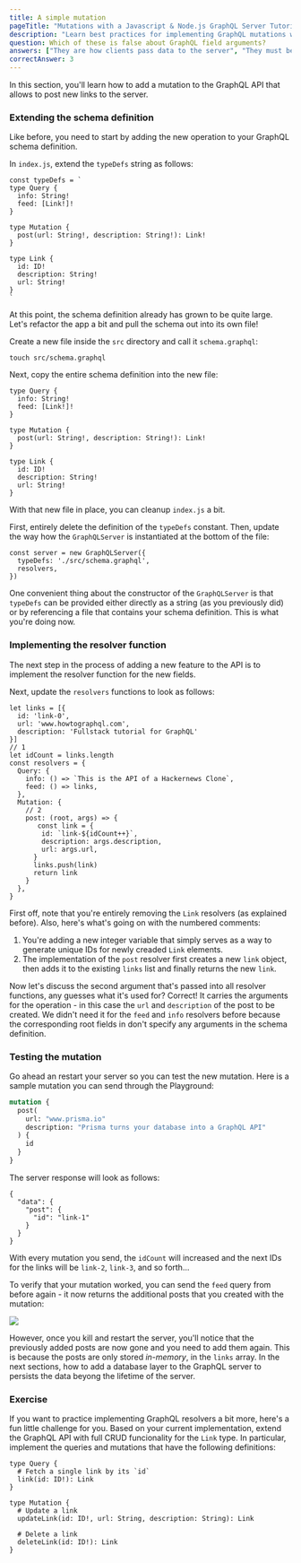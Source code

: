 ```yaml
---
title: A simple mutation
pageTitle: "Mutations with a Javascript & Node.js GraphQL Server Tutorial"
description: "Learn best practices for implementing GraphQL mutations with graphql-js, Javascript, Node.js & Express. Test your implementation in a GraphiQL Playground."
question: Which of these is false about GraphQL field arguments?
answers: ["They are how clients pass data to the server", "They must be included in the field schema definition", "They can be accessed inside resolvers", "Only mutation fields can have them"]
correctAnswer: 3
---
```


In this section, you'll learn how to add a mutation to the GraphQL API that allows to post new links to the server.

### Extending the schema definition

Like before, you need to start by adding the new operation to your GraphQL schema definition.

<Instruction>

In `index.js`, extend the `typeDefs` string as follows:

```js{4,7-11}(path="../hackernews-node/src/index.js")
const typeDefs = `
type Query {
  info: String!
  feed: [Link!]!
}

type Mutation {
  post(url: String!, description: String!): Link!
}

type Link {
  id: ID!
  description: String!
  url: String!
}
`
```

</Instruction>

At this point, the schema definition already has grown to be quite large. Let's refactor the app a bit and pull the schema out into its own file!

<Instruction>

Create a new file inside the `src` directory and call it `schema.graphql`:

```bash(path="../hackernews-node/src)
touch src/schema.graphql
```

</Instruction>

<Instruction>

Next, copy the entire schema definition into the new file:

```graphql(path="../hackernews-node/src/schema.graphql)
type Query {
  info: String!
  feed: [Link!]!
}

type Mutation {
  post(url: String!, description: String!): Link!
}

type Link {
  id: ID!
  description: String!
  url: String!
}
```

</Instruction>

With that new file in place, you can cleanup `index.js` a bit.

<Instruction>

First, entirely delete the definition of the `typeDefs` constant. Then, update the way how the `GraphQLServer` is instantiated at the bottom of the file:

```js(path="../hackernews-node/src/index.js)
const server = new GraphQLServer({
  typeDefs: './src/schema.graphql',
  resolvers,
})
```

</Instruction>

One convenient thing about the constructor of the `GraphQLServer` is that `typeDefs` can be provided either directly as a string (as you previously did) or by referencing a file that contains your schema definition. This is what you're doing now.

### Implementing the resolver function

The next step in the process of adding a new feature to the API is to implement the resolver function for the new fields.

<Instruction>

Next, update the `resolvers` functions to look as follows:

```js{6,12-22}(path="../hackernews-node/src/index.js")
let links = [{
  id: 'link-0',
  url: 'www.howtographql.com',
  description: 'Fullstack tutorial for GraphQL'
}]
// 1
let idCount = links.length
const resolvers = {
  Query: {
    info: () => `This is the API of a Hackernews Clone`,
    feed: () => links,
  },
  Mutation: {
    // 2
    post: (root, args) => {
       const link = {
        id: `link-${idCount++}`,
        description: args.description,
        url: args.url,
      }
      links.push(link)
      return link
    }
  },
}
```

</Instruction>

First off, note that you're entirely removing the `Link` resolvers (as explained before). Also, here's what's going on with the numbered comments:

1. You're adding a new integer variable that simply serves as a way to generate unique IDs for newly creaded `Link` elements.
1. The implementation of the `post` resolver first creates a new `link` object, then adds it to the existing `links` list and finally returns the new `link`.

Now let's discuss the second argument that's passed into all resolver functions, any guesses what it's used for? Correct! It carries the arguments for the operation - in this case the `url` and `description` of the post to be created. We didn't need it for the `feed` and `info` resolvers before because the corresponding root fields in don't specify any arguments in the schema definition.

### Testing the mutation

Go ahead an restart your server so you can test the new mutation. Here is a sample mutation you can send through the Playground:

```graphql
mutation {
  post(
    url: "www.prisma.io"
    description: "Prisma turns your database into a GraphQL API"
  ) {
    id
  }
}
```

The server response will look as follows:

```json(nocopy)
{
  "data": {
    "post": {
      "id": "link-1"
    }
  }
}
```

With every mutation you send, the `idCount` will increased and the next IDs for the links will be `link-2`, `link-3`, and so forth...

To verify that your mutation worked, you can send the `feed` query from before again - it now returns the additional posts that you created with the mutation:

![](https://imgur.com/l5wOvFI.png)

However, once you kill and restart the server, you'll notice that the previously added posts are now gone and you need to add them again. This is because the posts are only stored _in-memory_, in the `links` array. In the next sections, how to add a database layer to the GraphQL server to persists the data beyong the lifetime of the server.

### Exercise

If you want to practice implementing GraphQL resolvers a bit more, here's a fun little challenge for you. Based on your current implementation, extend the GraphQL API with full CRUD funcionality for the `Link` type. In particular, implement the queries and mutations that have the following definitions:

```graphql(nocopy)
type Query {
  # Fetch a single link by its `id`
  link(id: ID!): Link
}

type Mutation {
  # Update a link
  updateLink(id: ID!, url: String, description: String): Link

  # Delete a link
  deleteLink(id: ID!): Link
}
```